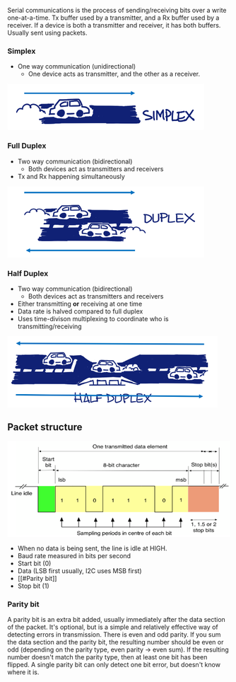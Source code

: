 Serial communications is the process of sending/receiving bits over a write one-at-a-time.
Tx buffer used by a transmitter, and a Rx buffer used by a receiver. If a device is both a transmitter and receiver, it has both buffers. Usually sent using packets.
### Simplex
- One way communication (unidirectional)
	- One device acts as transmitter, and the other as a receiver.

![](/images/Pasted%20image%2020240612112202.png)
### Full Duplex
- Two way communication (bidirectional)
	- Both devices act as transmitters and receivers
- Tx and Rx happening simultaneously

![](images/Pasted%20image%2020240612112502.png)

### Half Duplex
- Two way communication (bidirectional)
	- Both devices act as transmitters and receivers
- Either transmitting **or** receiving at one time
- Data rate is halved compared to full duplex
- Uses time-divison multiplexing to coordinate who is transmitting/receiving

![](images/Pasted%20image%2020240612112653.png)

## Packet structure
![](/images/Pasted%20image%2020240612113103.png)
- When no data is being sent, the line is idle at HIGH.
- Baud rate measured in bits per second
- Start bit (0)
- Data (LSB first usually, I2C uses MSB first)
- [[#Parity bit]]
- Stop bit (1)

### Parity bit
A parity bit is an extra bit added, usually immediately after the data section of the packet.
It's optional, but is a simple and relatively effective way of detecting errors in transmission.
There is even and odd parity. If you sum the data section and the parity bit, the resulting number should be even or odd (depending on the parity type, even parity -> even sum).
If the resulting number doesn't match the parity type, then at least one bit has been flipped.
A single parity bit can only detect one bit error, but doesn't know where it is.


